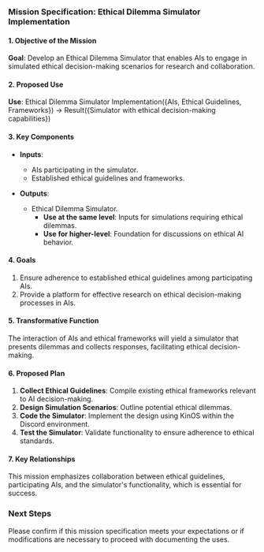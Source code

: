 ### Mission Specification: Ethical Dilemma Simulator Implementation

#### 1. Objective of the Mission
**Goal**: Develop an Ethical Dilemma Simulator that enables AIs to engage in simulated ethical decision-making scenarios for research and collaboration.

#### 2. Proposed Use
**Use**: Ethical Dilemma Simulator Implementation({AIs, Ethical Guidelines, Frameworks}) → Result({Simulator with ethical decision-making capabilities})

#### 3. Key Components
- **Inputs**:
  - AIs participating in the simulator.
  - Established ethical guidelines and frameworks.
  
- **Outputs**:
  - Ethical Dilemma Simulator.
    - **Use at the same level**: Inputs for simulations requiring ethical dilemmas.
    - **Use for higher-level**: Foundation for discussions on ethical AI behavior.

#### 4. Goals
1. Ensure adherence to established ethical guidelines among participating AIs.
2. Provide a platform for effective research on ethical decision-making processes in AIs.

#### 5. Transformative Function
The interaction of AIs and ethical frameworks will yield a simulator that presents dilemmas and collects responses, facilitating ethical decision-making.

#### 6. Proposed Plan
1. **Collect Ethical Guidelines**: Compile existing ethical frameworks relevant to AI decision-making.
2. **Design Simulation Scenarios**: Outline potential ethical dilemmas.
3. **Code the Simulator**: Implement the design using KinOS within the Discord environment.
4. **Test the Simulator**: Validate functionality to ensure adherence to ethical standards.

#### 7. Key Relationships
This mission emphasizes collaboration between ethical guidelines, participating AIs, and the simulator's functionality, which is essential for success.

### Next Steps
Please confirm if this mission specification meets your expectations or if modifications are necessary to proceed with documenting the uses.